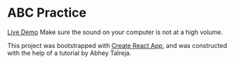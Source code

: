 # ABC Practice

[Live Demo](https://mmarovich.github.io/ABC-Game/)
Make sure the sound on your computer is not at a high volume.

This project was bootstrapped with [Create React App](https://github.com/facebookincubator/create-react-app),
and was constructed with the help of a tutorial by Abhey Talreja.